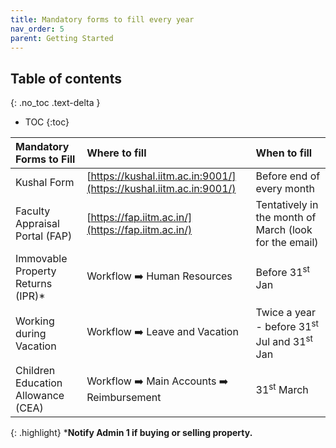```yaml
---
title: Mandatory forms to fill every year
nav_order: 5
parent: Getting Started
---
```

## Table of contents
{: .no_toc .text-delta } 
* TOC
{:toc}

| Mandatory Forms to Fill | Where to fill                                                      | When to fill                                            |
| :---- |:-------------------------------------------------------------------|:--------------------------------------------------------|
| Kushal Form | [https://kushal.iitm.ac.in:9001/](https://kushal.iitm.ac.in:9001/) | Before end of every month                               |
| Faculty Appraisal Portal (FAP) | [https://fap.iitm.ac.in/](https://fap.iitm.ac.in/)                 | Tentatively in the month of March (look for the email)  |
| Immovable Property Returns (IPR)* | Workflow :arrow_right: Human Resources                                        | Before 31<sup>st</sup> Jan                                         |
| Working during Vacation | Workflow :arrow_right: Leave and Vacation                          | Twice a year \- before 31<sup>st</sup> Jul and 31<sup>st</sup> Jan |
| Children Education Allowance (CEA) | Workflow :arrow_right: Main Accounts :arrow_right: Reimbursement                         | 31<sup>st</sup> March         

{: .highlight}
***Notify Admin 1 if buying or selling property.**